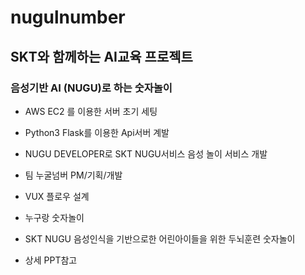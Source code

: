 # nugulnumber
## SKT와 함께하는 AI교육 프로젝트
### 음성기반 AI (NUGU)로 하는 숫자놀이 

* AWS EC2 를 이용한 서버 초기 세팅
* Python3 Flask를 이용한 Api서버 계발
* NUGU DEVELOPER로 SKT NUGU서비스 음성 놀이 서비스 개발
* 팀 누굴넘버 PM/기획/개발
* VUX 플로우 설계

* 누구랑 숫자놀이
* SKT NUGU 음성인식을 기반으로한 어린아이들을 위한 두뇌훈련 숫자놀이
* 상세 PPT참고

  
